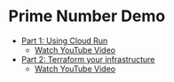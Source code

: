 # Prime Number Demo

- [Part 1: Using Cloud Run](https://github.com/softwarethatscale/prime-number-demo/tree/part-01/cloud-run)
  - [Watch YouTube Video](https://www.youtube.com/watch?v=L9xUK-9GWXM)
- [Part 2: Terraform your infrastructure](https://github.com/softwarethatscale/prime-number-demo/tree/part-02/terraform)
  - [Watch YouTube Video](https://www.youtube.com/watch?v=YWrwvWI3pqQ)